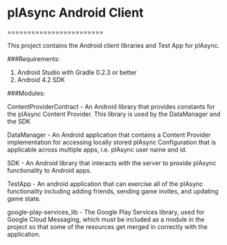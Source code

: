 # plAsync Android Client
========================

This project contains the Android client libraries and Test App for plAsync. 

###Requirements:
1.  Android Studio with Gradle 0.2.3 or better
2.  Android 4.2 SDK

###Modules:

ContentProviderContract - An Android library that provides constants for the plAsync Content
                          Provider.  This library is used by the DataManager and the SDK

DataManager - An Android application that contains a Content Provider implementation for accessing
              locally stored plAsync Configuration that is applicable across multiple apps,
              i.e. plAsync user name and id.

SDK - An Android library that interacts with the server to provide plAsync functionality to
      Android apps.

TestApp - An android application that can exercise all of the plAsync functionality including
          adding friends, sending game invites, and updating game state.

google-play-services_lib - The Google Play Services library, used for Google Cloud Messaging, which
                           must be included as a module in the project so that some of the resources
                           get merged in correctly with the application.
